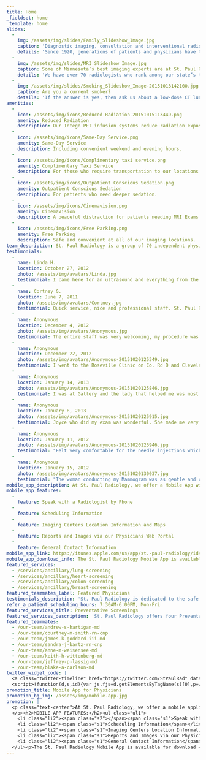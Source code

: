 ```yaml
---
title: Home
_fieldset: home
_template: home
slides:
  - 
    img: /assets/img/slides/Family_Slideshow_Image.jpg
    caption: 'Diagnostic imaging, consultation and interventional radiology 24/7 - 365 days a year.'
    details: 'Since 1920, generations of patients and physicians have trusted us for their imaging needs. <a href="http://www.stpaulradiology.com/about">LEARN MORE.</a>'
  - 
    img: /assets/img/slides/MRI_Slideshow_Image.jpg
    caption: Some of Minnesota’s best imaging experts are at St. Paul Radiology.
    details: 'We have over 70 radiologists who rank among our state’s top board-certified, fellowship-trained, subspecialty imaging experts. <a href="http://www.stpaulradiology.com/our-team">LEARN MORE.</a>'
  - 
    img: /assets/img/slides/Smoking_Slideshow_Image-20151013142100.jpg
    caption: Are you a current smoker?
    details: 'If the answer is yes, then ask us about a low-dose CT lung cancer screening. <a href="http://www.stpaulradiology.com/services/ancillary/lung-screening">LEARN MORE.</a>'
amenities:
  - 
    icon: /assets/img/icons/Reduced Radiation-20151015113449.png
    amenity: Reduced Radiation
    description: Our Intego PET infusion systems reduce radiation exposure.
  - 
    icon: /assets/img/icons/Same-Day Service.png
    amenity: Same-Day Service
    description: Including convenient weekend and evening hours.
  - 
    icon: /assets/img/icons/Complimentary taxi service.png
    amenity: Complimentary Taxi Service
    description: For those who require transportation to our locations.
  - 
    icon: /assets/img/icons/Outpatient Conscious Sedation.png
    amenity: Outpatient Conscious Sedation
    description: For patients who need deeper sedation.
  - 
    icon: /assets/img/icons/Cinemavision.png
    amenity: CinemaVision
    description: A peaceful distraction for patients needing MRI Exams.
  - 
    icon: /assets/img/icons/Free Parking.png
    amenity: Free Parking
    description: Safe and convenient at all of our imaging locations.
team_description: St. Paul Radiology is a group of 70 independent physicians who rank among Minnesota’s top board-certified, fellowship-trained, subspecialty imaging experts. In addition, our experienced nurses, technicians and administrative staff are courteous, efficient and available to answer any questions you may have about the services we provide.
testimonials:
  - 
    name: Linda H.
    location: October 27, 2012
    photo: /assets/img/avatars/Linda.jpg
    testimonial: I came here for an ultrasound and everything from the parking to obtaining a copy of my films and report went as smooth as silk. Everything seemed to be very organized and efficient. My US appointment was right on time, and the US tech was highly professional and pleasant.
  - 
    name: Cortney G.
    location: June 7, 2011
    photo: /assets/img/avatars/Cortney.jpg
    testimonial: Quick service, nice and professional staff. St. Paul Radiology makes an MRI a comfortable, simple experience, which is much appreciated by this busy gal!
  - 
    name: Anonymous
    location: December 4, 2012
    photo: /assets/img/avatars/Anonymous.jpg
    testimonial: The entire staff was very welcoming, my procedure was fully explained. I had a wonderful experience.
  - 
    name: Anonymous
    location: December 22, 2012
    photo: /assets/img/avatars/Anonymous-20151020125349.jpg
    testimonial: I went to the Roseville Clinic on Co. Rd D and Cleveland Ave. My nurse who did the exam was gentle, informative and very friendly as was the staff. I have always appreciated the care and professional quality given to each of my visits.
  - 
    name: Anonymous
    location: January 14, 2013
    photo: /assets/img/avatars/Anonymous-20151020125846.jpg
    testimonial: I was at Gallery and the lady that helped me was most wonderful. It is nice dealing with a genuine and real person that cares about your comfort.
  - 
    name: Anonymous
    location: January 8, 2013
    photo: /assets/img/avatars/Anonymous-20151020125915.jpg
    testimonial: Joyce who did my exam was wonderful. She made me very comfortable and answered all my questions. Dr. Goertzen was very pleasant also.
  - 
    name: Anonymous
    location: January 11, 2012
    photo: /assets/img/avatars/Anonymous-20151020125946.jpg
    testimonial: "Felt very comfortable for the needle injections which didn't even hurt me & such nice nurses & Dr. Goertzen was very nice & I trusted in him!"
  - 
    name: Anonymous
    location: January 15, 2012
    photo: /assets/img/avatars/Anonymous-20151020130037.jpg
    testimonial: "The woman conducting my Mammogram was as gentle and caring as can be. I've had her for the last three times and seeing her familiar and friendly face made the whole experience so much more comfortable."
mobile_app_description: At St. Paul Radiology, we offer a Mobile App with convenient links and resources all in one place, so that our referring physicians and their staff can stay connected and informed about our practices and services.
mobile_app_features:
  - 
    feature: Speak with a Radiologist by Phone
  - 
    feature: Scheduling Information
  - 
    feature: Imaging Centers Location Information and Maps
  - 
    feature: Reports and Images via our Physicians Web Portal
  - 
    feature: General Contact Information
mobile_app_link: https://itunes.apple.com/us/app/st.-paul-radiology/id468653363
mobile_app_download_info: The St. Paul Radiology Mobile App is available for download from the Apple App Store on your iPhone.
featured_services:
  - /services/ancillary/lung-screening
  - /services/ancillary/heart-screening
  - /services/ancillary/colon-screening
  - /services/ancillary/breast-screening
featured_teammates_label: Featured Physicians
testimonials_description: 'St. Paul Radiology is dedicated to the safe and efficient use of advanced imaging and other radiology services to help improve the health of the patients we serve. We know we provide some of the best services in Minnesota, and our patients agree. Click  <a href="http://http://stpaulradiology.com/about/our-patients-speak">here</a> to see more patient reviews and testimonials.'
refer_a_patient_scheduling_hours: 7:30AM-6:00PM, Mon-Fri
featured_services_title: Preventative Screenings
featured_services_description: 'St. Paul Radiology offers four Preventative Screening procedures for the early detection of: Colon Cancer, Coronary Artery Disease, Lung Cancer, and Breast Cancer. These screenings are all performed by licensed practitioners in a caring, comfortable environment at one of our state-of-the-art facilities. Call 651.632.5700 to request more information.'
featured_teammates:
  - /our-team/andrew-s-hartigan-md
  - /our-team/courtney-m-smith-rn-cnp
  - /our-team/james-k-goddard-iii-md
  - /our-team/sandra-j-bartz-rn-cnp
  - /our-team/anne-m-weisensee-md
  - /our-team/keith-h-wittenberg-md
  - /our-team/jeffrey-p-lassig-md
  - /our-team/blake-a-carlson-md
twitter_widget_code: |
  <a class="twitter-timeline" href="https://twitter.com/StPaulRad" data-widget-id="661620511005278208">Tweets by @StPaulRad</a>
  <script>!function(d,s,id){var js,fjs=d.getElementsByTagName(s)[0],p=/^http:/.test(d.location)?'http':'https';if(!d.getElementById(id)){js=d.createElement(s);js.id=id;js.src=p+"://platform.twitter.com/widgets.js";fjs.parentNode.insertBefore(js,fjs);}}(document,"script","twitter-wjs");</script>
promotion_title: Mobile App for Physicians
promotion_bg_img: /assets/img/mobile-app.jpg
promotion: |
  <p class="text-center">At St. Paul Radiology, we offer a mobile application with convenient links and resources all in one place, so that our referring physicians and their staff can stay connected and informed about our practices and services.
  </p><h2>MOBILE APP FEATURES:</h2><ul class="ul1">
  	<li class="li2"><span class="s2"></span><span class="s1">Speak with a Radiologist by Phone</span></li>
  	<li class="li2"><span class="s1">Scheduling Information</span></li>
  	<li class="li2"><span class="s1">Imaging Centers Location Information and Maps</span></li>
  	<li class="li2"><span class="s1">Reports and Images via our Physicians Web Portal</span></li>
  	<li class="li2"><span class="s1">General Contact Information</span></li>
  </ul><p>The St. Paul Radiology Mobile App is available for download <br>from the Apple App Store on your iPhone</p>
---
```











